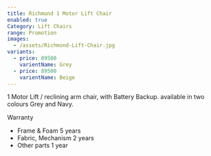 ```yaml
---
title: Richmond 1 Motor Lift Chair
enabled: true
Category: Lift Chairs
range: Promotion
images:
  - /assets/Richmond-Lift-Chair.jpg
variants:
  - price: 89500
    varientName: Grey
  - price: 89500
    varientName: Beige
---
```


1 Motor Lift / reclining arm chair, with Battery Backup. available in two colours Grey and Navy.

Warranty 
* Frame & Foam 5 years
* Fabric, Mechanism 2 years
* Other parts 1 year